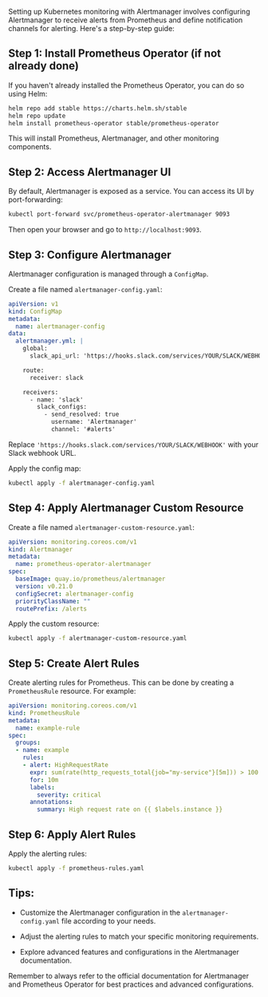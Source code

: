 Setting up Kubernetes monitoring with Alertmanager involves configuring Alertmanager to receive alerts from Prometheus and define notification channels for alerting. Here's a step-by-step guide:

## Step 1: Install Prometheus Operator (if not already done)

If you haven't already installed the Prometheus Operator, you can do so using Helm:

```bash
helm repo add stable https://charts.helm.sh/stable
helm repo update
helm install prometheus-operator stable/prometheus-operator
```

This will install Prometheus, Alertmanager, and other monitoring components.

## Step 2: Access Alertmanager UI

By default, Alertmanager is exposed as a service. You can access its UI by port-forwarding:

```bash
kubectl port-forward svc/prometheus-operator-alertmanager 9093
```

Then open your browser and go to `http://localhost:9093`.

## Step 3: Configure Alertmanager

Alertmanager configuration is managed through a `ConfigMap`.

Create a file named `alertmanager-config.yaml`:

```yaml
apiVersion: v1
kind: ConfigMap
metadata:
  name: alertmanager-config
data:
  alertmanager.yml: |
    global:
      slack_api_url: 'https://hooks.slack.com/services/YOUR/SLACK/WEBHOOK'

    route:
      receiver: slack

    receivers:
      - name: 'slack'
        slack_configs:
          - send_resolved: true
            username: 'Alertmanager'
            channel: '#alerts'
```

Replace `'https://hooks.slack.com/services/YOUR/SLACK/WEBHOOK'` with your Slack webhook URL.

Apply the config map:

```bash
kubectl apply -f alertmanager-config.yaml
```

## Step 4: Apply Alertmanager Custom Resource

Create a file named `alertmanager-custom-resource.yaml`:

```yaml
apiVersion: monitoring.coreos.com/v1
kind: Alertmanager
metadata:
  name: prometheus-operator-alertmanager
spec:
  baseImage: quay.io/prometheus/alertmanager
  version: v0.21.0
  configSecret: alertmanager-config
  priorityClassName: ""
  routePrefix: /alerts
```

Apply the custom resource:

```bash
kubectl apply -f alertmanager-custom-resource.yaml
```

## Step 5: Create Alert Rules

Create alerting rules for Prometheus. This can be done by creating a `PrometheusRule` resource. For example:

```yaml
apiVersion: monitoring.coreos.com/v1
kind: PrometheusRule
metadata:
  name: example-rule
spec:
  groups:
  - name: example
    rules:
    - alert: HighRequestRate
      expr: sum(rate(http_requests_total{job="my-service"}[5m])) > 100
      for: 10m
      labels:
        severity: critical
      annotations:
        summary: High request rate on {{ $labels.instance }}
```

## Step 6: Apply Alert Rules

Apply the alerting rules:

```bash
kubectl apply -f prometheus-rules.yaml
```

## Tips:

- Customize the Alertmanager configuration in the `alertmanager-config.yaml` file according to your needs.

- Adjust the alerting rules to match your specific monitoring requirements.

- Explore advanced features and configurations in the Alertmanager documentation.

Remember to always refer to the official documentation for Alertmanager and Prometheus Operator for best practices and advanced configurations.
